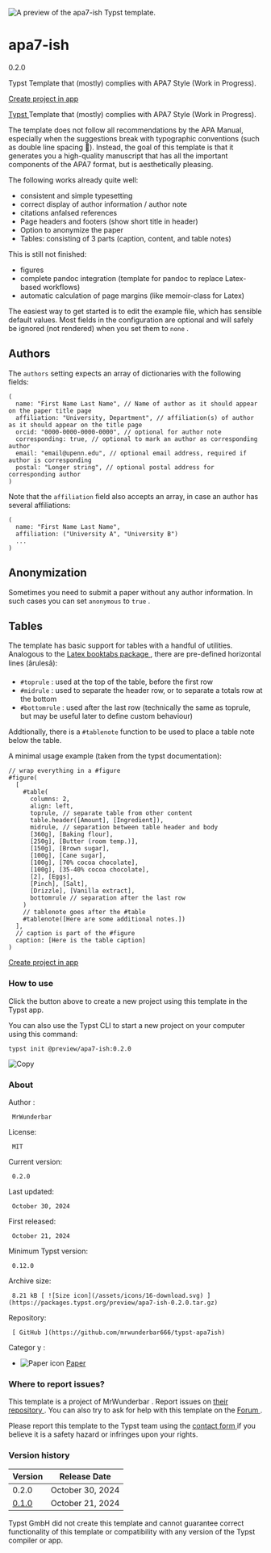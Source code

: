 ![A preview of the apa7-ish Typst
template.](https://packages.typst.org/preview/thumbnails/apa7-ish-0.2.0-small.webp)

#  apa7-ish

0.2.0

Typst Template that (mostly) complies with APA7 Style (Work in Progress).

[ Create project in app ](/app?template=apa7-ish&version=0.2.0)

[ Typst ](https://typst.app/) Template that (mostly) complies with APA7 Style
(Work in Progress).

The template does not follow all recommendations by the APA Manual, especially
when the suggestions break with typographic conventions (such as double line
spacing :vomiting_face:). Instead, the goal of this template is that it
generates you a high-quality manuscript that has all the important components
of the APA7 format, but is aesthetically pleasing.

The following works already quite well:

  * consistent and simple typesetting 
  * correct display of author information / author note 
  * citations anfalsed references 
  * Page headers and footers (show short title in header) 
  * Option to anonymize the paper 
  * Tables: consisting of 3 parts (caption, content, and table notes) 

This is still not finished:

  * figures 
  * complete pandoc integration (template for pandoc to replace Latex-based workflows) 
  * automatic calculation of page margins (like memoir-class for Latex) 

The easiest way to get started is to edit the example file, which has sensible
default values. Most fields in the configuration are optional and will safely
be ignored (not rendered) when you set them to ` none ` .

##  Authors

The ` authors ` setting expects an array of dictionaries with the following
fields:

    
    
    (
      name: "First Name Last Name", // Name of author as it should appear on the paper title page
      affiliation: "University, Department", // affiliation(s) of author as it should appear on the title page
      orcid: "0000-0000-0000-0000", // optional for author note
      corresponding: true, // optional to mark an author as corresponding author
      email: "email@upenn.edu", // optional email address, required if author is corresponding
      postal: "Longer string", // optional postal address for corresponding author
    )
    

Note that the ` affiliation ` field also accepts an array, in case an author
has several affiliations:

    
    
    (
      name: "First Name Last Name",
      affiliation: ("University A", "University B")
      ...
    )
    

##  Anonymization

Sometimes you need to submit a paper without any author information. In such
cases you can set ` anonymous ` to ` true ` .

##  Tables

The template has basic support for tables with a handful of utilities.
Analogous to the [ Latex booktabs package ](https://ctan.org/pkg/booktabs) ,
there are pre-defined horizontal lines (ârulesâ):

  * ` #toprule ` : used at the top of the table, before the first row 
  * ` #midrule ` : used to separate the header row, or to separate a totals row at the bottom 
  * ` #bottomrule ` : used after the last row (technically the same as toprule, but may be useful later to define custom behaviour) 

Addtionally, there is a ` #tablenote ` function to be used to place a table
note below the table.

A minimal usage example (taken from the typst documentation):

    
    
    // wrap everything in a #figure
    #figure(
      [
        #table(
          columns: 2,
          align: left,
          toprule, // separate table from other content
          table.header([Amount], [Ingredient]),
          midrule, // separation between table header and body
          [360g], [Baking flour],
          [250g], [Butter (room temp.)],
          [150g], [Brown sugar],
          [100g], [Cane sugar],
          [100g], [70% cocoa chocolate],
          [100g], [35-40% cocoa chocolate],
          [2], [Eggs],
          [Pinch], [Salt],
          [Drizzle], [Vanilla extract],
          bottomrule // separation after the last row
        )
        // tablenote goes after the #table
        #tablenote([Here are some additional notes.])
      ],
      // caption is part of the #figure
      caption: [Here is the table caption]
    )
    

[ Create project in app ](/app?template=apa7-ish&version=0.2.0)

###  How to use

Click the button above to create a new project using this template in the
Typst app.

You can also use the Typst CLI to start a new project on your computer using
this command:

    
    
    typst init @preview/apa7-ish:0.2.0

![Copy](/assets/icons/16-copy.svg)

###  About

Author  :

     MrWunderbar 
License:

     MIT 
Current version:

     0.2.0 
Last updated:

     October 30, 2024 
First released:

     October 21, 2024 
Minimum Typst version:

     0.12.0 
Archive size:

     8.21 kB [ ![Size icon](/assets/icons/16-download.svg) ](https://packages.typst.org/preview/apa7-ish-0.2.0.tar.gz)
Repository:

     [ GitHub ](https://github.com/mrwunderbar666/typst-apa7ish)
Categor  y  :

    

  * ![Paper icon](/assets/icons/16-atom.svg) [ Paper ](https://typst.app/universe/search/?category=paper)

###  Where to report issues?

This  template  is a project of  MrWunderbar  .  Report issues on  [ their
repository ](https://github.com/mrwunderbar666/typst-apa7ish) .  You can also
try to ask for help with this  template  on the  [ Forum
](https://forum.typst.app) .

Please report this  template  to the Typst team using the  [ contact form
](https://typst.app/contact) if you believe it is a safety hazard or infringes
upon your rights.

###  Version history

Version  |  Release Date   
---|---  
0.2.0  |  October 30, 2024   
[ 0.1.0 ](https://typst.app/universe/package/apa7-ish/0.1.0/) |  October 21, 2024   
  
Typst GmbH did not create this  template  and cannot guarantee correct
functionality of this  template  or compatibility with any version of the
Typst compiler or app.

